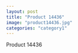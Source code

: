 ```yaml
---
layout: post
title: "Product 14436"
image: "product14436.jpg"
categories: "category1"
---
```

Product 14436
